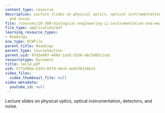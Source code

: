 ```yaml
---
content_type: resource
description: Lecture slides on physical optics, optical instrumentation, detectors,
  and noise.
file: /courses/20-309-biological-engineering-ii-instrumentation-and-measurement-fall-2006/577a368ab1d38374e6cbaed236310e14_lec14.pdf
file_type: application/pdf
learning_resource_types:
- Readings
ocw_type: OCWFile
parent_title: Readings
parent_type: CourseSection
parent_uid: 97d5e097-466d-1a3d-3330-a6c5d05c1cdc
resourcetype: Document
title: lec14.pdf
uid: 577a368a-b1d3-8374-e6cb-aed236310e14
video_files:
  video_thumbnail_file: null
video_metadata:
  youtube_id: null
---
```

Lecture slides on physical optics, optical instrumentation, detectors, and noise.